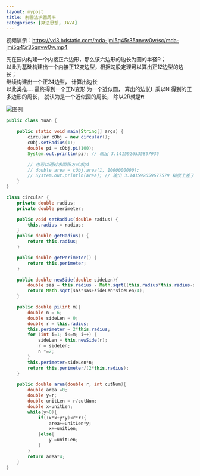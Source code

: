 ```yaml
---
layout: mypost
title: 割圆法求圆周率
categories: [算法思想, JAVA]
---
```


视频演示：https://vd3.bdstatic.com/mda-jmi5q45r35qnvw0w/sc/mda-jmi5q45r35qnvw0w.mp4

先在园内构建一个内接正六边形，那么该六边形的边长为圆的半径R；   
以此为基础构建出一个内接正12变边型，根据勾股定理可以算出正12边型的边长；  
继续构建出一个正24边型， 计算出边长   
以此类推....
最终得到一个正N变形 为一个近似圆， 算出的边长L 乘以N 得到的正多边形的周长， 就认为是一个近似圆的周长， 除以2R就是𝛑 

![图例](geyuanfa.jpg)

````java
public class Yuan {

    public static void main(String[] args) {
        circular cObj = new circular();
        cObj.setRadius(1);
        double pi = cObj.pi(100);
        System.out.println(pi); // 输出 3.1415926535897936

        // 也可以通过求面积方式求pi 
        // double area = cObj.area(1, 1000000000);
        // System.out.println(area); // 输出 3.141592659677579 精度上差了一些
    }
}

class circular {
    private double radius;
    private double perimeter;

    public void setRadius(double radius) {
        this.radius = radius;
    }
    public double getRadius() {
        return this.radius;
    }

    public double getPerimeter() {
        return this.perimeter;
    }

    public double newSide(double sideLen){
        double sas = this.radius - Math.sqrt((this.radius*this.radius-sideLen*sideLen/4));
        return Math.sqrt(sas*sas+sideLen*sideLen/4);
    }

    public double pi(int m){
        double n = 6;
        double sideLen = 0;
        double r = this.radius;
        this.perimeter = 2*this.radius;
        for (int i=1; i<=m; i++) {
            sideLen = this.newSide(r);
            r = sideLen;
            n *=2;
        }
        this.perimeter=sideLen*n;
        return this.perimeter/(2*this.radius);
    }

    public double area(double r, int cutNum){
        double area =0;
        double y=r;
        double unitLen = r/cutNum;
        double x=unitLen;
        while(y>0){
            if((x*x+y*y)<r*r){
                area+=unitLen*y;
                x+=unitLen;
            }else{
                y-=unitLen;
            }
        }
        return area*4;
    }
}  


````

